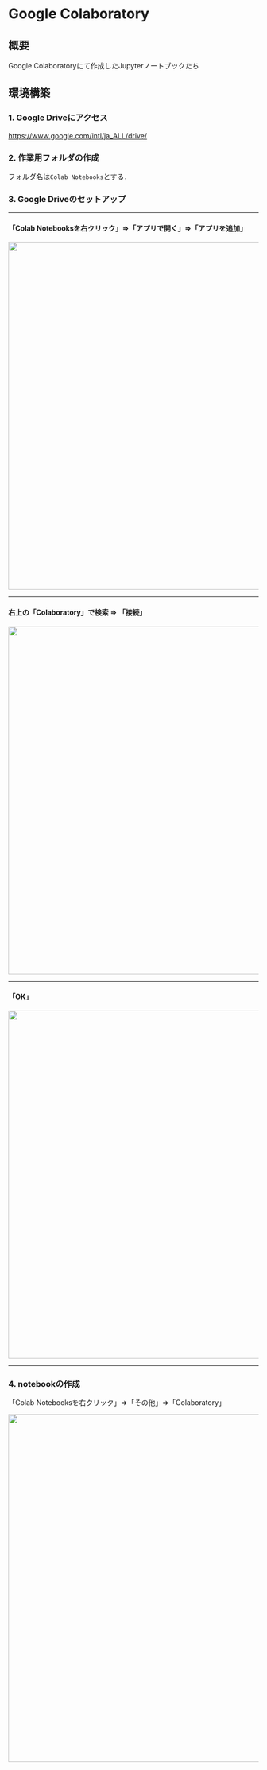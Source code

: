 # Google Colaboratory

## 概要

Google Colaboratoryにて作成したJupyterノートブックたち

## 環境構築

### 1. Google Driveにアクセス

<https://www.google.com/intl/ja_ALL/drive/>

### 2. 作業用フォルダの作成

フォルダ名は`Colab Notebooks`とする．

### 3. Google Driveのセットアップ

---

#### 「Colab Notebooksを右クリック」=>「アプリで開く」=>「アプリを追加」

<img src="https://github.com/Shiina-tnct/Google_Colaboratory/blob/garage/env_construction/00.png" width="700" />

---

#### 右上の「Colaboratory」で検索 => 「接続」

<img src="https://github.com/Shiina-tnct/Google_Colaboratory/blob/garage/env_construction/01.png" width="700" />

---

#### 「OK」

<img src="https://github.com/Shiina-tnct/Google_Colaboratory/blob/garage/env_construction/02.png" width="700" />

---

### 4. notebookの作成

「Colab Notebooksを右クリック」=>「その他」=>「Colaboratory」

<img src="https://github.com/Shiina-tnct/Google_Colaboratory/blob/garage/env_construction/03.png" width="700" />